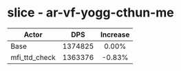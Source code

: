 # slice - ar-vf-yogg-cthun-me
| Actor | DPS | Increase |
|---|:---:|:---:|
|Base|1374825|0.00%|
|mfi_ttd_check|1363376|-0.83%|

